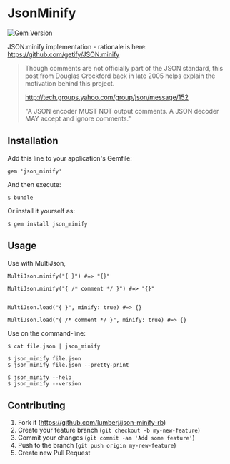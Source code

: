 # JsonMinify

[![Gem Version](https://badge.fury.io/rb/json_minify.png)](http://badge.fury.io/rb/json_minify)


JSON.minify implementation - rationale is here: https://github.com/getify/JSON.minify

> Though comments are not officially part of the JSON standard, this post from
> Douglas Crockford back in late 2005 helps explain the motivation behind this project.
>
> http://tech.groups.yahoo.com/group/json/message/152
>
> "A JSON encoder MUST NOT output comments. A JSON decoder MAY accept and ignore comments."


## Installation

Add this line to your application's Gemfile:

    gem 'json_minify'

And then execute:

    $ bundle

Or install it yourself as:

    $ gem install json_minify

## Usage

Use with MultiJson,

    MultiJson.minify("{ }") #=> "{}"

    MultiJson.minify("{ /* comment */ }") #=> "{}"


    MultiJson.load("{ }", minify: true) #=> {}

    MultiJson.load("{ /* comment */ }", minify: true) #=> {}


Use on the command-line:

    $ cat file.json | json_minify

    $ json_minify file.json
    $ json_minify file.json --pretty-print

    $ json_minify --help
    $ json_minify --version

## Contributing

1. Fork it (https://github.com/lumberj/json-minify-rb)
2. Create your feature branch (`git checkout -b my-new-feature`)
3. Commit your changes (`git commit -am 'Add some feature'`)
4. Push to the branch (`git push origin my-new-feature`)
5. Create new Pull Request
